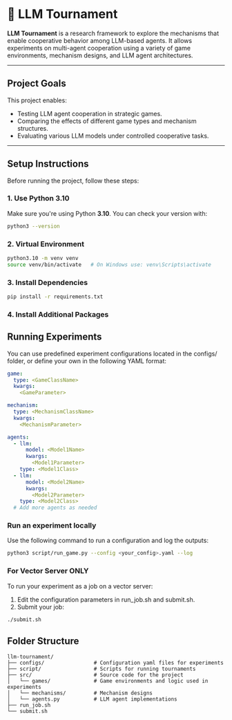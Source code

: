 # 🧠 LLM Tournament

**LLM Tournament** is a research framework to explore the mechanisms that enable cooperative behavior among LLM-based agents. It allows experiments on multi-agent cooperation using a variety of game environments, mechanism designs, and LLM agent architectures.

---

## Project Goals

This project enables:

- Testing LLM agent cooperation in strategic games.
- Comparing the effects of different game types and mechanism structures.
- Evaluating various LLM models under controlled cooperative tasks.

---

## Setup Instructions

Before running the project, follow these steps:

### 1. Use Python 3.10

Make sure you're using Python **3.10**. You can check your version with:

```bash
python3 --version
```

### 2. Virtual Environment

```bash
python3.10 -m venv venv
source venv/bin/activate   # On Windows use: venv\Scripts\activate
```

### 3. Install Dependencies
```bash
pip install -r requirements.txt
```
### 4. Install Additional Packages

## Running Experiments
You can use predefined experiment configurations located in the configs/ folder, or define your own in the following YAML format:

```yaml
game:
  type: <GameClassName>
  kwargs:
    <GameParameter>

mechanism:
  type: <MechanismClassName>
  kwargs:
    <MechanismParameter>

agents:
  - llm:
      model: <Model1Name>
      kwargs:
        <Model1Parameter>
    type: <Model1Class>
  - llm:
      model: <Model2Name>
      kwargs:
        <Model2Parameter>
    type: <Model2Class>
  # Add more agents as needed
```

### Run an experiment locally
Use the following command to run a configuration and log the outputs:
```bash
python3 script/run_game.py --config <your_config>.yaml --log
```

### For Vector Server ONLY
To run your experiment as a job on a vector server:
1.	Edit the configuration parameters in run_job.sh and submit.sh.
2.	Submit your job:
```bash
./submit.sh
```

## Folder Structure
```plaintext
llm-tournament/
├── configs/                # Configuration yaml files for experiments
├── script/                 # Scripts for running tournaments
├── src/                    # Source code for the project
│   └── games/              # Game environments and logic used in experiments
│   └── mechanisms/         # Mechanism designs
│   └── agents.py           # LLM agent implementations
├── run_job.sh
└── submit.sh
```

